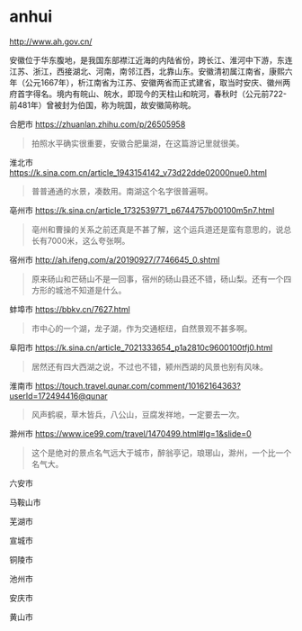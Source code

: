 # anhui

http://www.ah.gov.cn/

安徽位于华东腹地，是我国东部襟江近海的内陆省份，跨长江、淮河中下游，东连江苏、浙江，西接湖北、河南，南邻江西，北靠山东。安徽清初属江南省，康熙六年（公元1667年），析江南省为江苏、安徽两省而正式建省，取当时安庆、徽州两府首字得名。境内有皖山、皖水，即现今的天柱山和皖河，春秋时（公元前722-前481年）曾被封为伯国，称为皖国，故安徽简称皖。

合肥市 https://zhuanlan.zhihu.com/p/26505958

> 拍照水平确实很重要，安徽合肥巢湖，在这篇游记里就很美。

淮北市 https://k.sina.com.cn/article_1943154142_v73d22dde02000nue0.html

> 普普通通的水景，凑数用。南湖这个名字很普遍啊。

亳州市 https://k.sina.cn/article_1732539771_p6744757b00100m5n7.html

> 亳州和曹操的关系之前还真是不甚了解，这个运兵道还是蛮有意思的，说总长有7000米，这么夸张啊。

宿州市 http://ah.ifeng.com/a/20190927/7746645_0.shtml

> 原来砀山和芒砀山不是一回事，宿州的砀山县还不错，砀山梨。还有一个四方形的城池不知道是什么。

蚌埠市 https://bbkv.cn/7627.html

> 市中心的一个湖，龙子湖，作为交通枢纽，自然景观不甚多啊。

阜阳市 https://k.sina.cn/article_7021333654_p1a2810c9600100tfj0.html

> 居然还有四大西湖之说，不过也不错，颍州西湖的风景也别有风味。

淮南市 https://touch.travel.qunar.com/comment/10162164363?userId=172494416@qunar

> 风声鹤唳，草木皆兵，八公山，豆腐发祥地，一定要去一次。

滁州市 https://www.ice99.com/travel/1470499.html#lg=1&slide=0

> 这个是绝对的景点名气远大于城市，醉翁亭记，琅琊山，滁州，一个比一个名气大。

六安市

马鞍山市

芜湖市

宣城市

铜陵市

池州市

安庆市

黄山市